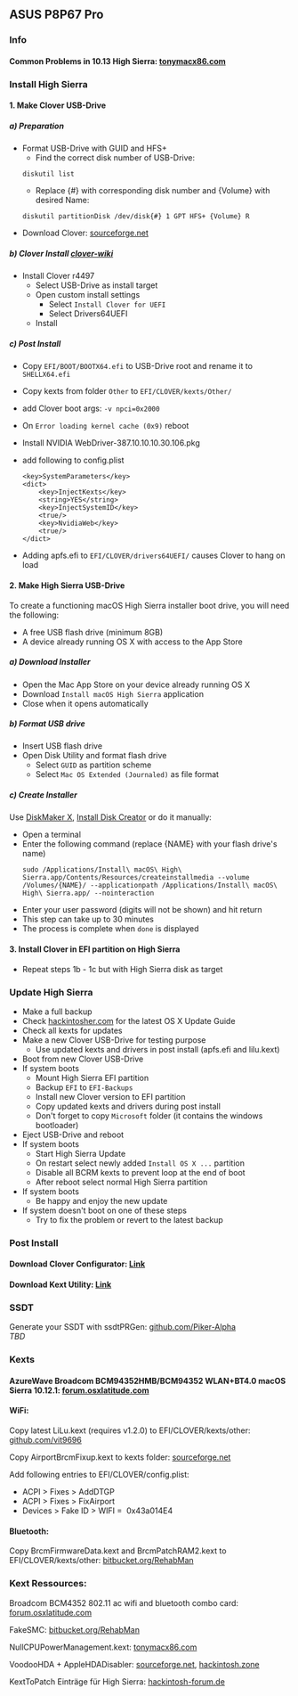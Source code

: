 ## ASUS P8P67 Pro

### Info

#### Common Problems in 10.13 High Sierra: [tonymacx86.com](https://www.tonymacx86.com/threads/readme-common-problems-in-10-13-high-sierra.233582/)

### Install High Sierra

#### 1. Make Clover USB-Drive

##### a) Preparation
- Format USB-Drive with GUID and HFS+
	- Find the correct disk number of USB-Drive:
	```
	diskutil list
	```
	- Replace {#} with corresponding disk number and {Volume} with desired Name:
	```
	diskutil partitionDisk /dev/disk{#} 1 GPT HFS+ {Volume} R
	```
- Download Clover: [sourceforge.net](https://sourceforge.net/projects/cloverefiboot/)

##### b) Clover Install [clover-wiki](https://clover-wiki.zetam.org/Installation)
- Install Clover r4497
	- Select USB-Drive as install target
	- Open custom install settings
		- Select `Install Clover for UEFI`
    	- Select Drivers64UEFI
	- Install

##### c) Post Install
- Copy `EFI/BOOT/BOOTX64.efi` to USB-Drive root and rename it to `SHELLX64.efi`
- Copy kexts from folder `Other` to `EFI/CLOVER/kexts/Other/`
- add Clover boot args: `-v npci=0x2000`
- On `Error loading kernel cache (0x9)` reboot

- Install NVIDIA WebDriver-387.10.10.10.30.106.pkg
- add following to config.plist
	```
	<key>SystemParameters</key>
    <dict>
        <key>InjectKexts</key>
        <string>YES</string>
        <key>InjectSystemID</key>
        <true/>
        <key>NvidiaWeb</key>
        <true/>
    </dict>
    ```

- Adding apfs.efi to `EFI/CLOVER/drivers64UEFI/` causes Clover to hang on load

#### 2. Make High Sierra USB-Drive
To create a functioning macOS High Sierra installer boot drive, you will need the following:
- A free USB flash drive (minimum 8GB)
- A device already running OS X with access to the App Store

##### a) Download Installer
- Open the Mac App Store on your device already running OS X
- Download `Install macOS High Sierra` application
- Close when it opens automatically

##### b) Format USB drive
- Insert USB flash drive
- Open Disk Utility and format flash drive
	- Select `GUID` as partition scheme 
	- Select `Mac OS Extended (Journaled)` as file format

##### c) Create Installer
Use [DiskMaker X](http://diskmakerx.com/), [Install Disk Creator](https://macdaddy.io/install-disk-creator/) or do it manually:
- Open a terminal
- Enter the following command (replace {NAME} with your flash drive's name)
	```
	sudo /Applications/Install\ macOS\ High\ Sierra.app/Contents/Resources/createinstallmedia --volume /Volumes/{NAME}/ --applicationpath /Applications/Install\ macOS\ High\ Sierra.app/ --nointeraction
	```
- Enter your user password (digits will not be shown) and hit return
- This step can take up to 30 minutes
- The process is complete when `done` is displayed

#### 3. Install Clover in EFI partition on High Sierra
- Repeat steps 1b - 1c but with High Sierra disk as target


### Update High Sierra
- Make a full backup
- Check [hackintosher.com](https://hackintosher.com/guides/) for the latest OS X Update Guide
- Check all kexts for updates
- Make a new Clover USB-Drive for testing purpose
	- Use updated kexts and drivers in post install (apfs.efi and lilu.kext)
- Boot from new Clover USB-Drive
- If system boots
	- Mount High Sierra EFI partition
	- Backup `EFI` to `EFI-Backups`
	- Install new Clover version to EFI partition
	- Copy updated kexts and drivers during post install
	- Don't forget to copy `Microsoft` folder (it contains the windows bootloader)
- Eject USB-Drive and reboot
- If system boots
	- Start High Sierra Update
	- On restart select newly added `Install OS X ...` partition
	- Disable all BCRM kexts to prevent loop at the end of boot
	- After reboot select normal High Sierra partition
- If system boots
	- Be happy and enjoy the new update
- If system doesn't boot on one of these steps 
	- Try to fix the problem or revert to the latest backup

### Post Install

#### Download Clover Configurator: [Link](http://mackie100projects.altervista.org/download-clover-configurator/)

#### Download Kext Utility: [Link](http://cvad-mac.narod.ru/index/0-4)


### SSDT
Generate your SSDT with ssdtPRGen: [github.com/Piker-Alpha](https://github.com/Piker-Alpha/ssdtPRGen.sh)
<br>*TBD*

### Kexts

#### AzureWave Broadcom BCM94352HMB/BCM94352 WLAN+BT4.0 macOS Sierra 10.12.1: [forum.osxlatitude.com](http://forum.osxlatitude.com/index.php?/topic/9414-azurewave-broadcom-bcm94352hmbbcm94352-wlanbt40-macos-sierra-10121/)

#### WiFi:
Copy latest LiLu.kext (requires v1.2.0) to EFI/CLOVER/kexts/other: [github.com/vit9696](https://github.com/vit9696/Lilu/releases)

Copy AirportBrcmFixup.kext to kexts folder: [sourceforge.net](https://sourceforge.net/projects/airportbrcmfixup/files/)

Add following entries to EFI/CLOVER/config.plist:
- ACPI > Fixes > AddDTGP
- ACPI > Fixes > FixAirport
- Devices > Fake ID > WIFI =  0x43a014E4

#### Bluetooth:
Copy BrcmFirmwareData.kext and BrcmPatchRAM2.kext to EFI/CLOVER/kexts/other: [bitbucket.org/RehabMan](https://bitbucket.org/RehabMan/os-x-brcmpatchram/downloads/)


### Kext Ressources:

Broadcom BCM4352 802.11 ac wifi and bluetooth combo card: [forum.osxlatitude.com](http://forum.osxlatitude.com/index.php?/topic/2767-broadcom-bcm4352-80211-ac-wifi-and-bluetooth-combo-card/)

FakeSMC: [bitbucket.org/RehabMan](https://bitbucket.org/RehabMan/os-x-fakesmc-kozlek/downloads/)

NullCPUPowerManagement.kext: [tonymacx86.com](https://www.tonymacx86.com/resources/nullcpupowermanagement.268/)

VoodooHDA + AppleHDADisabler: [sourceforge.net](https://sourceforge.net/projects/voodoohda/files/), [hackintosh.zone](https://www.hackintosh.zone/file/1023-voodoohda-290d10/)

KextToPatch Einträge für High Sierra: [hackintosh-forum.de](https://www.hackintosh-forum.de/index.php/Thread/28676-Neue-Clover-KextsToPatch-Eintr%C3%A4ge-f%C3%BCr-Sierra-High-Sierra/)
